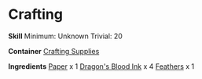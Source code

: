 <!-- TITLE: Dragons Blood Inked Page 1 -->
<!-- SUBTITLE:  -->
# Crafting
**Skill**
Minimum: Unknown
Trivial: 20

**Container**
[Crafting Supplies](crafting-supplies)

**Ingredients**
[Paper](paper) x 1
[Dragon's Blood Ink](dragons-blood-ink) x 4
[Feathers](feathers) x 1